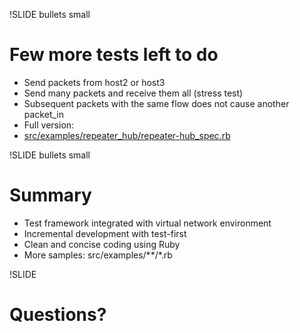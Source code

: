 !SLIDE bullets small
# Few more tests left to do ####################################################

* Send packets from host2 or host3
* Send many packets and receive them all (stress test)
* Subsequent packets with the same flow does not cause another packet_in
* Full version:
* [src/examples/repeater_hub/repeater-hub_spec.rb](https://github.com/trema/trema/blob/master/src/examples/repeater_hub/repeater-hub_spec.rb)


!SLIDE bullets small
# Summary #########################################################################

* Test framework integrated with virtual network environment
* Incremental development with test-first
* Clean and concise coding using Ruby
* More samples: src/examples/\*\*/*.rb 


!SLIDE
# Questions? ###################################################################
